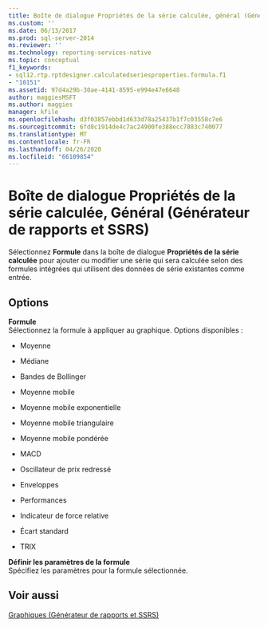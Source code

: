 ```yaml
---
title: Boîte de dialogue Propriétés de la série calculée, général (Générateur de rapports et SSRS) | Microsoft Docs
ms.custom: ''
ms.date: 06/13/2017
ms.prod: sql-server-2014
ms.reviewer: ''
ms.technology: reporting-services-native
ms.topic: conceptual
f1_keywords:
- sql12.rtp.rptdesigner.calculatedseriesproperties.formula.f1
- "10151"
ms.assetid: 97d4a29b-30ae-4141-8595-e994e47e6648
author: maggiesMSFT
ms.author: maggies
manager: kfile
ms.openlocfilehash: d3f03857ebbd1d633d78a25437b1f7c03558c7e6
ms.sourcegitcommit: 6fd8c1914de4c7ac24900fe388ecc7883c740077
ms.translationtype: MT
ms.contentlocale: fr-FR
ms.lasthandoff: 04/26/2020
ms.locfileid: "66109854"
---
```

# <a name="calculated-series-properties-dialog-box-general-report-builder-and-ssrs"></a>Boîte de dialogue Propriétés de la série calculée, Général (Générateur de rapports et SSRS)
  Sélectionnez **Formule** dans la boîte de dialogue **Propriétés de la série calculée** pour ajouter ou modifier une série qui sera calculée selon des formules intégrées qui utilisent des données de série existantes comme entrée.  
  
## <a name="options"></a>Options  
 **Formule**  
 Sélectionnez la formule à appliquer au graphique. Options disponibles :  
  
-   Moyenne  
  
-   Médiane  
  
-   Bandes de Bollinger  
  
-   Moyenne mobile  
  
-   Moyenne mobile exponentielle  
  
-   Moyenne mobile triangulaire  
  
-   Moyenne mobile pondérée  
  
-   MACD  
  
-   Oscillateur de prix redressé  
  
-   Enveloppes  
  
-   Performances  
  
-   Indicateur de force relative  
  
-   Écart standard  
  
-   TRIX  
  
 **Définir les paramètres de la formule**  
 Spécifiez les paramètres pour la formule sélectionnée.  
  
## <a name="see-also"></a>Voir aussi  
 [Graphiques (Générateur de rapports et SSRS)](report-design/charts-report-builder-and-ssrs.md)  
  
  
